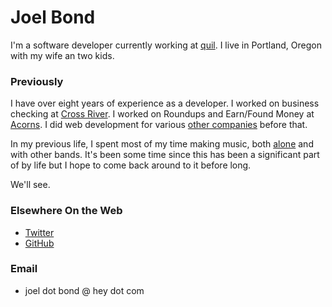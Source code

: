 # Joel Bond

I'm a software developer currently working at [quil](https://getquil.com). I live in Portland, Oregon with my wife an two kids.

### Previously

I have over eight years of experience as a developer. I worked on business checking at [Cross River](https://www.crossriver.com). I worked on Roundups and Earn/Found Money at [Acorns](https://www.acorns.com). I did web development for various [other companies](https://read.cv/joeltbond) before that.

In my previous life, I spent most of my time making music, both [alone](https://fortjams.bandcamp.com/) and with other bands. It's been some time since this has been a significant part of by life but I hope to come back around to it before long.

We'll see.

### Elsewhere On the Web

- [Twitter](https://twitter.com/@joeldotcomputer)
- [GitHub](https://github.com/Joeltbond)

### Email

- joel dot bond @ hey dot com
